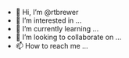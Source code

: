 - 👋 Hi, I’m @rtbrewer
- 👀 I’m interested in ...
- 🌱 I’m currently learning ...
- 💞️ I’m looking to collaborate on ...
- 📫 How to reach me ...

<!---
rtbrewer/rtbrewer is a ✨ special ✨ repository because its `README.md` (this file) appears on your GitHub profile.
You can click the Preview link to take a look at your changes.
--->
